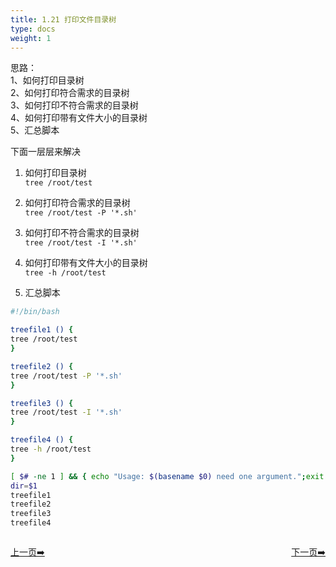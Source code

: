 ```yaml
---
title: 1.21 打印文件目录树                                    
type: docs
weight: 1
---   
```


思路：   
1、如何打印目录树   
2、如何打印符合需求的目录树   
3、如何打印不符合需求的目录树   
4、如何打印带有文件大小的目录树   
5、汇总脚本   

下面一层层来解决    
1) 如何打印目录树   
`tree /root/test`   

2) 如何打印符合需求的目录树   
`tree /root/test -P '*.sh'`   

3) 如何打印不符合需求的目录树   
`tree /root/test -I '*.sh'`   

4) 如何打印带有文件大小的目录树   
`tree -h /root/test`   

5) 汇总脚本   
```bash
#!/bin/bash

treefile1 () {
tree /root/test
}

treefile2 () {
tree /root/test -P '*.sh'
}

treefile3 () {
tree /root/test -I '*.sh'
}

treefile4 () {
tree -h /root/test
}

[ $# -ne 1 ] && { echo "Usage: $(basename $0) need one argument.";exit -1; }   
dir=$1
treefile1
treefile2
treefile3
treefile4
```   


<div style="display: flex;justify-content: space-between;align-items: center;">
<p><a href="https://books.linuxwt.com/linuxwtsbc/ChapterOne/shell20">上一页➡️</a></p>
<p><a href="https://books.linuxwt.com/linuxwtsbc/ChapterTwo">下一页➡️</a></p>
</div>